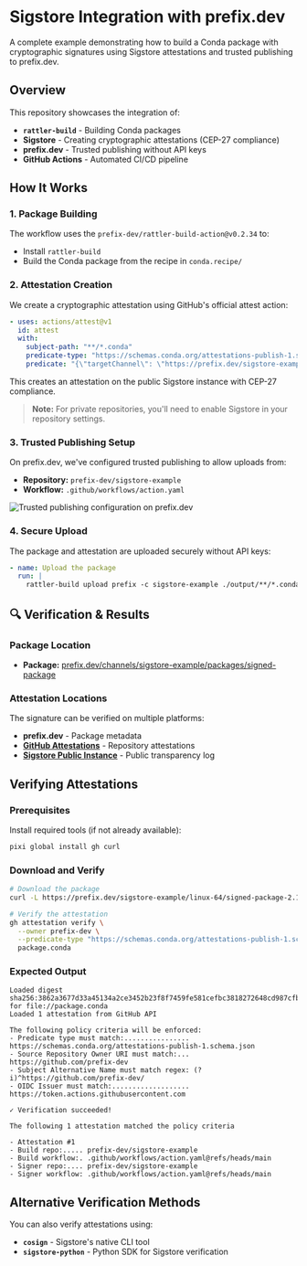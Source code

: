 # Sigstore Integration with prefix.dev

A complete example demonstrating how to build a Conda package with cryptographic signatures using Sigstore attestations and trusted publishing to prefix.dev.

## Overview

This repository showcases the integration of:

- **`rattler-build`** - Building Conda packages
- **Sigstore** - Creating cryptographic attestations (CEP-27 compliance)
- **prefix.dev** - Trusted publishing without API keys
- **GitHub Actions** - Automated CI/CD pipeline

## How It Works

### 1. Package Building

The workflow uses the `prefix-dev/rattler-build-action@v0.2.34` to:

- Install `rattler-build`
- Build the Conda package from the recipe in `conda.recipe/`

### 2. Attestation Creation

We create a cryptographic attestation using GitHub's official attest action:

```yaml
- uses: actions/attest@v1
  id: attest
  with:
    subject-path: "**/*.conda"
    predicate-type: "https://schemas.conda.org/attestations-publish-1.schema.json"
    predicate: "{\"targetChannel\": \"https://prefix.dev/sigstore-example\"}"
```

This creates an attestation on the public Sigstore instance with CEP-27 compliance.

> **Note:** For private repositories, you'll need to enable Sigstore in your repository settings.

### 3. Trusted Publishing Setup

On prefix.dev, we've configured trusted publishing to allow uploads from:

- **Repository:** `prefix-dev/sigstore-example`
- **Workflow:** `.github/workflows/action.yaml`

![Trusted publishing configuration on prefix.dev](https://github.com/user-attachments/assets/8119f636-377a-48c9-8354-40226d2ea6b5)

### 4. Secure Upload

The package and attestation are uploaded securely without API keys:

```yaml
- name: Upload the package
  run: |
    rattler-build upload prefix -c sigstore-example ./output/**/*.conda --attestation ${{ steps.attest.outputs.bundle-path }}
```

## 🔍 Verification & Results

### Package Location

- **Package:** [prefix.dev/channels/sigstore-example/packages/signed-package](https://prefix.dev/channels/sigstore-example/packages/signed-package)

### Attestation Locations

The signature can be verified on multiple platforms:

- **prefix.dev** - Package metadata
- **[GitHub Attestations](https://github.com/prefix-dev/sigstore-example/attestations/10209596)** - Repository attestations
- **[Sigstore Public Instance](https://search.sigstore.dev/?logIndex=456061810)** - Public transparency log

## Verifying Attestations

### Prerequisites

Install required tools (if not already available):

```sh
pixi global install gh curl
```

### Download and Verify

```sh
# Download the package
curl -L https://prefix.dev/sigstore-example/linux-64/signed-package-2.1.0-hb0f4dca_0.conda -o package.conda

# Verify the attestation
gh attestation verify \
  --owner prefix-dev \
  --predicate-type "https://schemas.conda.org/attestations-publish-1.schema.json" \
  package.conda
```

### Expected Output

```text
Loaded digest sha256:3862a3677d33a45134a2ce3452b23f8f7459fe581cefbc3818272648cd987cfb for file://package.conda
Loaded 1 attestation from GitHub API

The following policy criteria will be enforced:
- Predicate type must match:................ https://schemas.conda.org/attestations-publish-1.schema.json
- Source Repository Owner URI must match:... https://github.com/prefix-dev
- Subject Alternative Name must match regex: (?i)^https://github.com/prefix-dev/
- OIDC Issuer must match:................... https://token.actions.githubusercontent.com

✓ Verification succeeded!

The following 1 attestation matched the policy criteria

- Attestation #1
- Build repo:..... prefix-dev/sigstore-example
- Build workflow:. .github/workflows/action.yaml@refs/heads/main
- Signer repo:.... prefix-dev/sigstore-example
- Signer workflow: .github/workflows/action.yaml@refs/heads/main
```

## Alternative Verification Methods

You can also verify attestations using:

- **`cosign`** - Sigstore's native CLI tool
- **`sigstore-python`** - Python SDK for Sigstore verification
